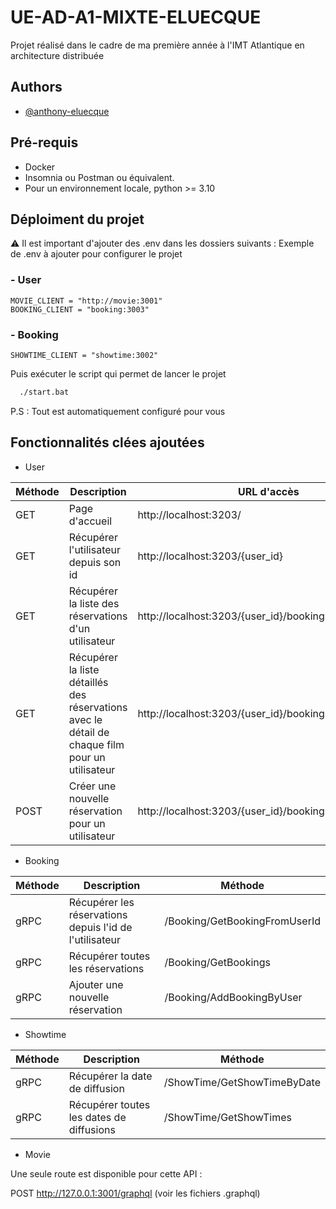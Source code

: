 
# UE-AD-A1-MIXTE-ELUECQUE

Projet réalisé dans le cadre de ma première année à l'IMT Atlantique en architecture distribuée

## Authors

- [@anthony-eluecque](https://www.github.com/anthony-eluecque)

## Pré-requis

- Docker
- Insomnia ou Postman ou équivalent.
- Pour un environnement locale, python >= 3.10


## Déploiment du projet

⚠️ Il est important d'ajouter des .env dans les dossiers suivants : 
Exemple de .env à ajouter pour configurer le projet
### - User 

```env
MOVIE_CLIENT = "http://movie:3001"
BOOKING_CLIENT = "booking:3003"
```

### - Booking 

```env
SHOWTIME_CLIENT = "showtime:3002"
```

Puis exécuter le script qui permet de lancer le projet

```bash
  ./start.bat
```
P.S : Tout est automatiquement configuré pour vous



## Fonctionnalités clées ajoutées 

- User

| Méthode | Description              | URL d'accès         |
|---------|--------------------------|---------------------|
| GET     |  Page d'accueil                       | http://localhost:3203/                    |
| GET    |  Récupérer l'utilisateur depuis son id                         | http://localhost:3203/{user_id}                    |
| GET     | Récupérer la liste des réservations d'un utilisateur                         | http://localhost:3203/{user_id}/bookings                    |
| GET  |  Récupérer la liste détaillés des réservations avec le détail de chaque film pour un utilisateur                         |  http://localhost:3203/{user_id}/bookings/{date}/movies                   |
| POST  | Créer une nouvelle réservation pour un utilisateur                          |  http://localhost:3203/{user_id}/bookings                   |



- Booking

| Méthode | Description              | Méthode         |
|---------|--------------------------|---------------------|
| gRPC     |  Récupérer les réservations depuis l'id de l'utilisateur                         |             /Booking/GetBookingFromUserId        |
| gRPC    |  Récupérer toutes les réservations                        |             /Booking/GetBookings        |
| gRPC    |  Ajouter une nouvelle réservation                        |             /Booking/AddBookingByUser        |

- Showtime

| Méthode | Description              | Méthode         |
|---------|--------------------------|---------------------|
| gRPC     |  Récupérer la date de diffusion                         |             /ShowTime/GetShowTimeByDate        |
| gRPC    |  Récupérer toutes les dates de diffusions                        |             /ShowTime/GetShowTimes        |

- Movie

Une seule route est disponible pour cette API :

POST http://127.0.0.1:3001/graphql (voir les fichiers .graphql)